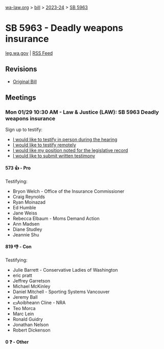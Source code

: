 [wa-law.org](/) > [bill](/bill/) > [2023-24](/bill/2023-24/) > [SB 5963](/bill/2023-24/sb/5963/)

# SB 5963 - Deadly weapons insurance
[leg.wa.gov](https://app.leg.wa.gov/billsummary?BillNumber=5963&Year=2023&Initiative=false) | [RSS Feed](./rss.xml)

## Revisions
* [Original Bill](1/)

## Meetings
### Mon 01/29 10:30 AM - Law & Justice (LAW): SB 5963 Deadly weapons insurance
Sign up to testify:
* [I would like to testify in person during the hearing](https://app.leg.wa.gov/csi/Testifier/Add?chamber=House&mId=31787&aId=157454&caId=23637&tId=1)
* [I would like to testify remotely](https://app.leg.wa.gov/csi/Testifier/Add?chamber=House&mId=31787&aId=157454&caId=23637&tId=2)
* [I would like my position noted for the legislative record](https://app.leg.wa.gov/csi/Testifier/Add?chamber=House&mId=31787&aId=157454&caId=23637&tId=3)
* [I would like to submit written testimony](https://app.leg.wa.gov/csi/Testifier/Add?chamber=House&mId=31787&aId=157454&caId=23637&tId=4)

#### 573 👍 - Pro
Testifying:
* Bryon Welch - Office of the Insurance Commissioner
* Craig Reynolds
* Ryan Moinazad
* Ed Humble
* Jane Weiss
* Rebecca Elbaum - Moms Demand Action
* Ann Madsen
* Diane Studley
* Jeannie Shu

#### 819 👎 - Con
Testifying:
* Julie Barrett - Conservative Ladies of Washington
* eric pratt
* Jeffrey Garretson
* Michael McKinley
* Daniel Mitchell - Sporting Systems Vancouver
* Jeremy Ball
* 💵Aoibheann Cline - NRA
* Teo Morca
* Marc Lein
* Ronald Guidry
* Jonathan Nelson
* Robert Dickenson

#### 0 ❓ - Other
